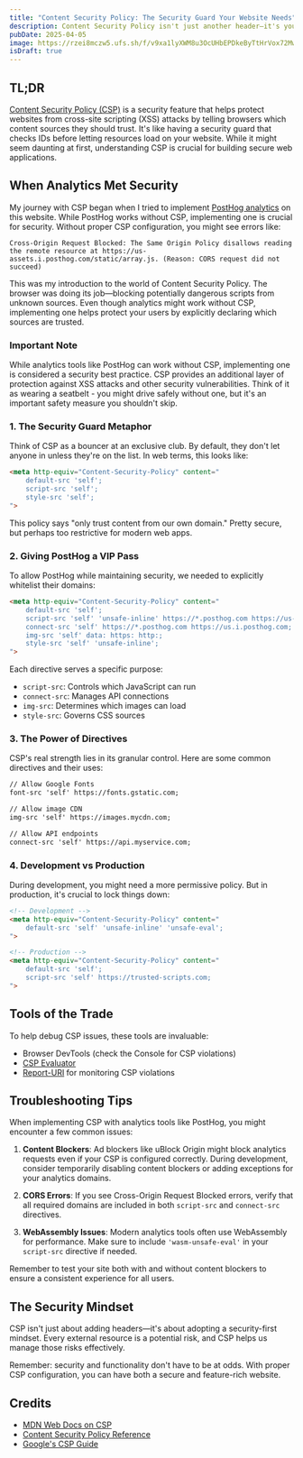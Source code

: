 ```yaml
---
title: "Content Security Policy: The Security Guard Your Website Needs"
description: Content Security Policy isn't just another header—it's your first line of defense against malicious code injection.
pubDate: 2025-04-05
image: https://rzei8mczw5.ufs.sh/f/v9xa1lyXWM8u3OcUHbEPDkeByTtHrVox72MwN9nh4RvQFZdl
isDraft: true
---
```


## TL;DR

[Content Security Policy (CSP)](https://developer.mozilla.org/en-US/docs/Web/HTTP/CSP) is a security feature that helps protect websites from cross-site scripting (XSS) attacks by telling browsers which content sources they should trust. It's like having a security guard that checks IDs before letting resources load on your website. While it might seem daunting at first, understanding CSP is crucial for building secure web applications.

## When Analytics Met Security

My journey with CSP began when I tried to implement [PostHog analytics](https://posthog.com/) on this website. While PostHog works without CSP, implementing one is crucial for security. Without proper CSP configuration, you might see errors like:

```
Cross-Origin Request Blocked: The Same Origin Policy disallows reading the remote resource at https://us-assets.i.posthog.com/static/array.js. (Reason: CORS request did not succeed)
```

This was my introduction to the world of Content Security Policy. The browser was doing its job—blocking potentially dangerous scripts from unknown sources. Even though analytics might work without CSP, implementing one helps protect your users by explicitly declaring which sources are trusted.

### Important Note
While analytics tools like PostHog can work without CSP, implementing one is considered a security best practice. CSP provides an additional layer of protection against XSS attacks and other security vulnerabilities. Think of it as wearing a seatbelt - you might drive safely without one, but it's an important safety measure you shouldn't skip.

### 1. The Security Guard Metaphor

Think of CSP as a bouncer at an exclusive club. By default, they don't let anyone in unless they're on the list. In web terms, this looks like:

```html
<meta http-equiv="Content-Security-Policy" content="
    default-src 'self';
    script-src 'self';
    style-src 'self';
">
```

This policy says "only trust content from our own domain." Pretty secure, but perhaps too restrictive for modern web apps.

### 2. Giving PostHog a VIP Pass

To allow PostHog while maintaining security, we needed to explicitly whitelist their domains:

```html
<meta http-equiv="Content-Security-Policy" content="
    default-src 'self';
    script-src 'self' 'unsafe-inline' https://*.posthog.com https://us-assets.i.posthog.com;
    connect-src 'self' https://*.posthog.com https://us.i.posthog.com;
    img-src 'self' data: https: http:;
    style-src 'self' 'unsafe-inline';
">
```

Each directive serves a specific purpose:
- `script-src`: Controls which JavaScript can run
- `connect-src`: Manages API connections
- `img-src`: Determines which images can load
- `style-src`: Governs CSS sources

### 3. The Power of Directives

CSP's real strength lies in its granular control. Here are some common directives and their uses:

```html
// Allow Google Fonts
font-src 'self' https://fonts.gstatic.com;

// Allow image CDN
img-src 'self' https://images.mycdn.com;

// Allow API endpoints
connect-src 'self' https://api.myservice.com;
```

### 4. Development vs Production

During development, you might need a more permissive policy. But in production, it's crucial to lock things down:

```html
<!-- Development -->
<meta http-equiv="Content-Security-Policy" content="
    default-src 'self' 'unsafe-inline' 'unsafe-eval';
">

<!-- Production -->
<meta http-equiv="Content-Security-Policy" content="
    default-src 'self';
    script-src 'self' https://trusted-scripts.com;
">
```

## Tools of the Trade

To help debug CSP issues, these tools are invaluable:
- Browser DevTools (check the Console for CSP violations)
- [CSP Evaluator](https://csp-evaluator.withgoogle.com/)
- [Report-URI](https://report-uri.com/) for monitoring CSP violations

## Troubleshooting Tips

When implementing CSP with analytics tools like PostHog, you might encounter a few common issues:

1. **Content Blockers**: Ad blockers like uBlock Origin might block analytics requests even if your CSP is configured correctly. During development, consider temporarily disabling content blockers or adding exceptions for your analytics domains.

2. **CORS Errors**: If you see Cross-Origin Request Blocked errors, verify that all required domains are included in both `script-src` and `connect-src` directives.

3. **WebAssembly Issues**: Modern analytics tools often use WebAssembly for performance. Make sure to include `'wasm-unsafe-eval'` in your `script-src` directive if needed.

Remember to test your site both with and without content blockers to ensure a consistent experience for all users.

## The Security Mindset

CSP isn't just about adding headers—it's about adopting a security-first mindset. Every external resource is a potential risk, and CSP helps us manage those risks effectively.

Remember: security and functionality don't have to be at odds. With proper CSP configuration, you can have both a secure and feature-rich website.

## Credits

- [MDN Web Docs on CSP](https://developer.mozilla.org/en-US/docs/Web/HTTP/CSP)
- [Content Security Policy Reference](https://content-security-policy.com/)
- [Google's CSP Guide](https://developers.google.com/web/fundamentals/security/csp)


